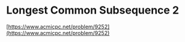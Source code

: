 # Longest Common Subsequence 2

[https://www.acmicpc.net/problem/9252](https://www.acmicpc.net/problem/9252)
